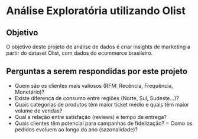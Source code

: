 # Análise Exploratória utilizando Olist

## Objetivo
O objetivo deste projeto de análise de dados é criar insights de marketing a partir do dataset Olist, com dados do ecommerce brasileiro.

## Perguntas a serem respondidas por este projeto
- Quem são os clientes mais valiosos (RFM: Recência, Frequência, Monetário)?
- Existe diferença de consumo entre regiões (Norte, Sul, Sudeste...)?
- Quais categorias de produtos têm maior ticket médio e quais têm maior volume de vendas?
- Qual a relação entre satisfação (reviews) e tempo de entrega?
- Quais clientes têm potencial para campanhas de fidelização?
= Como os pedidos evoluem ao longo do ano (sazonalidade)?
